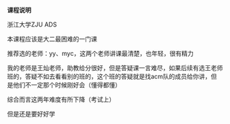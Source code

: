 **课程说明**

浙江大学ZJU ADS

本课程应该是大二最困难的一门课

推荐选的老师：yy、myc，这两个老师讲课最清楚，也年轻，很有精力

我的老师是王灿老师，助教给分很好，但是答疑课一言难尽，如果后续有选王老师班的，答疑不如去看看别的班的，这个班的答疑就是找acm队的成员给你讲，但是他们不一定那个时候刚好会（懂得都懂）

综合而言这两年难度有所下降（考试上）

但是还是要好好学

